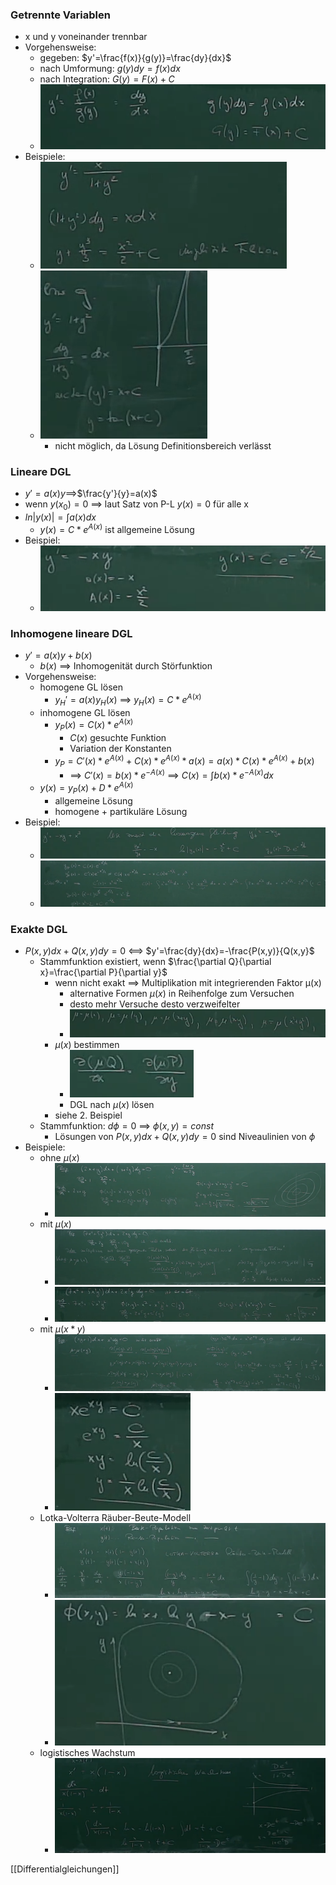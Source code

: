 ### Getrennte Variablen
+ x und y voneinander trennbar
+ Vorgehensweise:
	+ gegeben: $y'=\frac{f(x)}{g(y)}=\frac{dy}{dx}$
	+ nach Umformung: $g(y)dy=f(x)dx$
	+ nach Integration: $G(y)=F(x)+C$
	+ ![](../../../z_images/Pasted%20image%2020220412173422.png)
+ Beispiele:
	+ ![](../../../z_images/Pasted%20image%2020220412173917.png)
	+ ![](../../../z_images/Pasted%20image%2020220412174224.png)
		+ nicht möglich, da Lösung Definitionsbereich verlässt

### Lineare DGL
+ $y'=a(x)y$==>$\frac{y'}{y}=a(x)$
+ wenn $y(x_0)=0$ ==> laut Satz von P-L $y(x)=0$ für alle x
+ $ln|y(x)|=\int a(x)dx$
	+ $y(x)=C*e^{A(x)}$ ist allgemeine Lösung
+ Beispiel:
	+ ![](../../../z_images/Pasted%20image%2020220412175042.png)

### Inhomogene lineare DGL
+ $y'=a(x)y+b(x)$
	+ $b(x)$ ==> Inhomogenität durch Störfunktion
+ Vorgehensweise:
	+ homogene GL lösen
		+ $y_H'=a(x)y_H(x)$ ==> $y_H(x)=C*e^{A(x)}$
	+ inhomogene GL lösen
		+ $y_P(x)=C(x)*e^{A(x)}$
			+ $C(x)$ gesuchte Funktion
			+ Variation der Konstanten
		+ $y_P=C'(x)*e^{A(x)}+C(x)*e^{A(x)}*a(x)=a(x)*C(x)*e^{A(x)}+b(x)$
			+ ==> $C'(x)=b(x)*e^{-A(x)}$ ==> $C(x)=\int b(x)*e^{-A(x)}dx$
	+ $y(x)=y_P(x)+D*e^{A(x)}$
		+ allgemeine Lösung
		+ homogene + partikuläre Lösung
+ Beispiel:
	+ ![](../../../z_images/Pasted%20image%2020220413090213.png)
	+ ![](../../../z_images/Pasted%20image%2020220413090708.png)

### Exakte DGL
+ $P(x,y)dx+Q(x,y)dy=0$ <==> $y'=\frac{dy}{dx}=-\frac{P(x,y)}{Q(x,y}$
	+ Stammfunktion existiert, wenn $\frac{\partial Q}{\partial x}=\frac{\partial P}{\partial y}$
		+ wenn nicht exakt ==> Multiplikation mit integrierenden Faktor μ(x)
			+ alternative Formen $\mu(x)$ in Reihenfolge zum Versuchen
			+ desto mehr Versuche desto verzweifelter
			+ ![](../../../z_images/Pasted%20image%2020220413092948.png)
		+ $\mu(x)$ bestimmen
			+ ![](../../../z_images/Pasted%20image%2020220413092458.png)
			+ DGL nach $\mu(x)$ lösen
		+ siehe 2. Beispiel
	+ Stammfunktion: $d\phi=0$ ==> $\phi(x,y)=const$
		+ Lösungen von $P(x,y)dx+Q(x,y)dy=0$ sind Niveaulinien von $\phi$
+ Beispiele:
	+ ohne $\mu(x)$
		+ ![](../../../z_images/Pasted%20image%2020220413091800.png)
	+ mit $\mu(x)$
		+ ![](../../../z_images/Pasted%20image%2020220413092634.png)
		+ ![](../../../z_images/Pasted%20image%2020220413092916.png)
	+ mit $\mu(x*y)$
		+ ![](../../../z_images/Pasted%20image%2020220413093600.png)
		+ ![](../../../z_images/Pasted%20image%2020220413093614.png)
	+ Lotka-Volterra Räuber-Beute-Modell
		+ ![](../../../z_images/Pasted%20image%2020220413094158.png)
		+ ![](../../../z_images/Pasted%20image%2020220413094541.png)
	+ logistisches Wachstum
		+ ![](../../../z_images/Pasted%20image%2020220413094851.png)


[[Differentialgleichungen]]